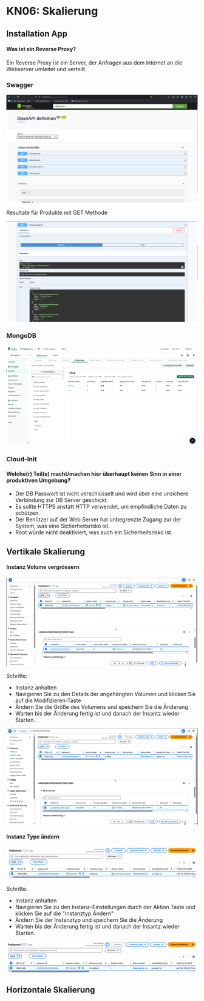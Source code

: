 # KN06: Skalierung

## Installation App

#### Was ist ein Reverse Proxy?

Ein Reverse Proxy ist ein Server, der Anfragen aus dem Internet an die Webserver umleitet und verteilt.

### Swagger
![Swagger](<Screenshot 2025-01-30 203721.png>)

Resultate für Produkte mit GET Methode

![MongoDB Results](<Screenshot 2025-01-30 203744.png>)

### MongoDB
![MongoDB](<Screenshot 2025-01-30 234951.png>)

### Cloud-Init
#### Welche(r) Teil(e) macht/machen hier überhaupt keinen Sinn in einer produktiven Umgebung?

- Der DB Passwort ist nicht verschlüsselt und wird über eine unsichere Verbindung zur DB Server geschickt.
- Es sollte HTTPS anstatt HTTP verwendet, um empfindliche Daten zu schützen.
- Der Benützer auf der Web Server hat unbegrenzte Zugang zur der System, was eine Sicherheitsrisko ist.
- Root würde nicht deaktiviert, was auch ein Sicherheitsrisko ist.

## Vertikale Skalierung

#### Instanz Volume vergrössern
![Instance Volume Before](<Screenshot 2025-01-31 000643.png>)

Schritte:
- Instanz anhalten
- Navigieren Sie zu den Details der angehängten Volumen und klicken Sie auf die Modifizieren-Taste
- Ändern Sie die Größe des Volumens und speichern Sie die Änderung
- Warten bis der Änderung fertig ist und danach der Insantz wieder Starten.

![Instance Volume After](<Screenshot 2025-01-31 002249.png>)

#### Instanz Type ändern
![Instance Volume Before](<Screenshot 2025-01-31 123359.png>)

Schritte:
- Instanz anhalten
- Navigieren Sie zu den Instanz-Einstellungen durch der Aktion Taste und klicken Sie auf die "Instanztyp Ändern"
- Ändern Sie der Instanztyp und speichern Sie die Änderung
- Warten bis der Änderung fertig ist und danach der Insantz wieder Starten.

![Instance Volume After](<Screenshot 2025-01-31 124057.png>)


## Horizontale Skalierung

